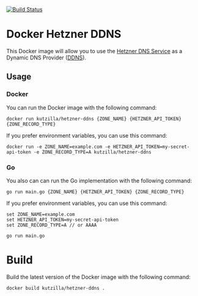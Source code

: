 [![Build Status](https://app.travis-ci.com/kutzilla/docker-hetzner-ddns.svg?branch=master)](https://app.travis-ci.com/kutzilla/docker-hetzner-ddns)

# Docker Hetzner DDNS

This Docker image will allow you to use the [Hetzner DNS Service](https://www.hetzner.com/dns-console) as a Dynamic DNS Provider ([DDNS](https://en.wikipedia.org/wiki/Dynamic_DNS)).


## Usage


### Docker

You can run the Docker image with the following command:

```
docker run kutzilla/hetzner-ddns {ZONE_NAME} {HETZNER_API_TOKEN} {ZONE_RECORD_TYPE}
```

If you prefer environment variables, you can use this command: 

```
docker run -e ZONE_NAME=example.com -e HETZNER_API_TOKEN=my-secret-api-token -e ZONE_RECORD_TYPE=A kutzilla/hetzner-ddns
```

### Go

You also can can run the Go implementation with the following command:

```
go run main.go {ZONE_NAME} {HETZNER_API_TOKEN} {ZONE_RECORD_TYPE}
```

If you prefer environment variables, you can use this command: 

```
set ZONE_NAME=example.com
set HETZNER_API_TOKEN=my-secret-api-token
set ZONE_RECORD_TYPE=A // or AAAA

go run main.go
```


# Build

Build the latest version of the Docker image with the following command:

```
docker build kutzilla/hetzner-ddns .
```

